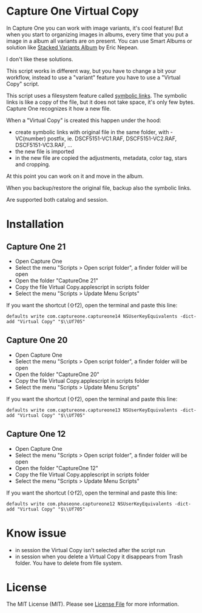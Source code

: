 # Capture One Virtual Copy

In Capture One you can work with image variants, it's cool feature!
But when you start to organizing images in albums, every time that you put a image in a album all variants are on present.
You can use Smart Albums or solution like [Stacked Variants Album](https://forum.phaseone.com/En/viewtopic.php?f=70&t=32066) by Eric Nepean.

I don't like these solutions.

This script works in different way, but you have to change a bit your workflow, instead to use a "variant" feature you have to use a "Virtual Copy" script.

This script uses a filesystem feature called [symbolic links](https://en.wikipedia.org/wiki/Symbolic_link). The symbolic links is like a copy of the file, but it does not take space, it's only few bytes. Capture One recognizes it how a new file.

When a "Virtual Copy" is created this happen under the hood:
- create symbolic links with original file in the same folder, with -VC(number) postfix, ie. DSCF5151-VC1.RAF, DSCF5151-VC2.RAF, DSCF5151-VC3.RAF, ...
- the new file is imported
- in the new file are copied the adjustments, metadata, color tag, stars and cropping.

At this point you can work on it and move in the album.

When you backup/restore the original file, backup also the symbolic links.

Are supported both catalog and session.

# Installation

## Capture One 21

- Open Capture One
- Select the menu "Scripts > Open script folder", a finder folder will be open
- Open the folder "CaptureOne 21"
- Copy the file Virtual Copy.applescript in scripts folder
- Select the menu "Scripts > Update Menu Scripts"

If you want the shortcut (⇧f2), open the terminal and paste this line:
```
defaults write com.captureone.captureone14 NSUserKeyEquivalents -dict-add "Virtual Copy" "$\\Uf705"
```

## Capture One 20

- Open Capture One
- Select the menu "Scripts > Open script folder", a finder folder will be open
- Open the folder "CaptureOne 20"
- Copy the file Virtual Copy.applescript in scripts folder
- Select the menu "Scripts > Update Menu Scripts"

If you want the shortcut (⇧f2), open the terminal and paste this line:
```
defaults write com.captureone.captureone13 NSUserKeyEquivalents -dict-add "Virtual Copy" "$\\Uf705"
```

## Capture One 12

- Open Capture One
- Select the menu "Scripts > Open script folder", a finder folder will be open
- Open the folder "CaptureOne 12"
- Copy the file Virtual Copy.applescript in scripts folder
- Select the menu "Scripts > Update Menu Scripts"

If you want the shortcut (⇧f2), open the terminal and paste this line:
```
defaults write com.phaseone.captureone12 NSUserKeyEquivalents -dict-add "Virtual Copy" "$\\Uf705"
```

# Know issue

- in session the Virtual Copy isn't selected after the script run
- in session when you delete a Virtual Copy it disappears from Trash folder. You have to delete from file system.

# License

The MIT License (MIT). Please see [License File](LICENSE) for more information.

